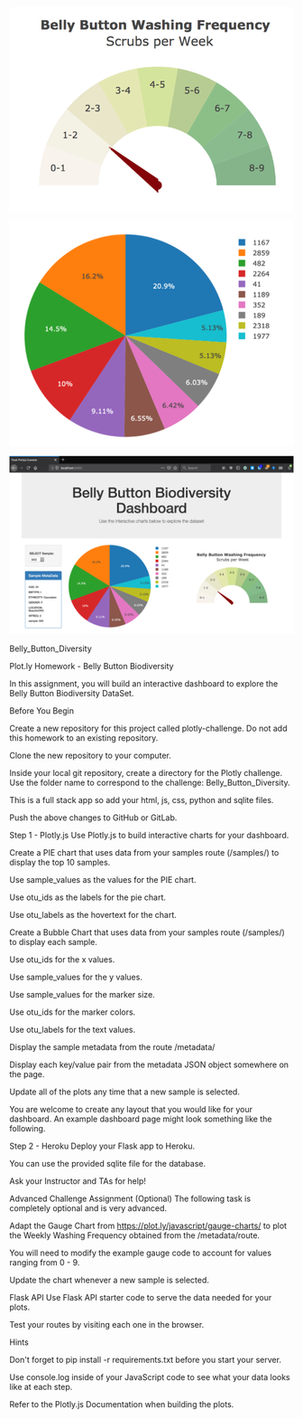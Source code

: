 ![bay](elvis-images/gauge.png)

![bay1](elvis-images/pie_chart.png)

![bay2](elvis-images/dashboard_part1.png)

Belly_Button_Diversity

Plot.ly Homework - Belly Button Biodiversity

In this assignment, you will build an interactive dashboard to explore the Belly Button Biodiversity DataSet.

Before You Begin

Create a new repository for this project called plotly-challenge. Do not add this homework to an existing repository.

Clone the new repository to your computer.

Inside your local git repository, create a directory for the Plotly challenge. Use the folder name to correspond to the challenge: Belly_Button_Diversity.

This is a full stack app so add your html, js, css, python and sqlite files.

Push the above changes to GitHub or GitLab.

Step 1 - Plotly.js Use Plotly.js to build interactive charts for your dashboard.

Create a PIE chart that uses data from your samples route (/samples/) to display the top 10 samples.

Use sample_values as the values for the PIE chart.

Use otu_ids as the labels for the pie chart.

Use otu_labels as the hovertext for the chart.

Create a Bubble Chart that uses data from your samples route (/samples/) to display each sample.

Use otu_ids for the x values.

Use sample_values for the y values.

Use sample_values for the marker size.

Use otu_ids for the marker colors.

Use otu_labels for the text values.

Display the sample metadata from the route /metadata/

Display each key/value pair from the metadata JSON object somewhere on the page.

Update all of the plots any time that a new sample is selected.

You are welcome to create any layout that you would like for your dashboard. An example dashboard page might look something like the following.

Step 2 - Heroku Deploy your Flask app to Heroku.

You can use the provided sqlite file for the database.

Ask your Instructor and TAs for help!

Advanced Challenge Assignment (Optional) The following task is completely optional and is very advanced.

Adapt the Gauge Chart from https://plot.ly/javascript/gauge-charts/ to plot the Weekly Washing Frequency obtained from the /metadata/route.

You will need to modify the example gauge code to account for values ranging from 0 - 9.

Update the chart whenever a new sample is selected.

Flask API Use Flask API starter code to serve the data needed for your plots.

Test your routes by visiting each one in the browser.

Hints

Don't forget to pip install -r requirements.txt before you start your server.

Use console.log inside of your JavaScript code to see what your data looks like at each step.

Refer to the Plotly.js Documentation when building the plots.
